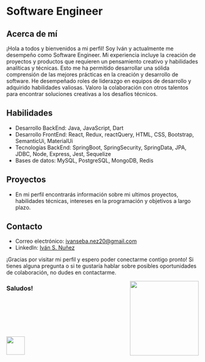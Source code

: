# Software Engineer

## Acerca de mí

¡Hola a todos y bienvenidos a mi perfil! Soy Iván y actualmente me desempeño como Software Engineer. Mi experiencia incluye la creación de proyectos y productos que requieren un pensamiento creativo y habilidades analíticas y técnicas. Esto me ha permitido desarrollar una sólida comprensión de las mejores prácticas en la creación y desarrollo de software. He desempeñado roles de liderazgo en equipos de desarrollo y adquirido habilidades valiosas. Valoro la colaboración con otros talentos para encontrar soluciones creativas a los desafíos técnicos.

## Habilidades

- Desarrollo BackEnd: Java, JavaScript, Dart
- Desarrollo FrontEnd: React, Redux, reactQuery, HTML, CSS, Bootstrap, SemanticUi, MaterialUi
- Tecnologías BackEnd: SpringBoot, SpringSecurity, SpringData, JPA, JDBC, Node, Express, Jest, Sequelize
- Bases de datos: MySQL, PostgreSQL, MongoDB, Redis

## Proyectos

- En mi perfil encontrarás información sobre mi ultimos proyectos, habilidades técnicas, intereses en la programación y objetivos a largo plazo.

## Contacto

- Correo electrónico: ivanseba.nez20@gmail.com
- LinkedIn: [Iván S. Nuñez](https://www.linkedin.com/in/ivan-s-nu%C3%B1ez/)

¡Gracias por visitar mi perfil y espero poder conectarme contigo pronto! Si tienes alguna pregunta o si te gustaría hablar sobre posibles oportunidades de colaboración, no dudes en contactarme.
    
<img align='right'
       src="https://user-images.githubusercontent.com/85074756/140621760-a092acaa-bb99-41b2-bc4f-b2d30283fbf2.jpeg"
       width="180"
       height="195">
       <a href='https://www.linkedin.com/in/ivan-s-nu%C3%B1ez/' target= "_blank">
  <h3>
</a>
    Saludos!
<br>
<br>
<br>
<br>
<br>
<br>
  <img style='width: 3rem; height: 3rem; margin-top: 1rem' 
       src="https://res.cloudinary.com/druj3xeao/image/upload/v1635266956/readme/linkedin-logo-png-1825_cjdift.png">   
